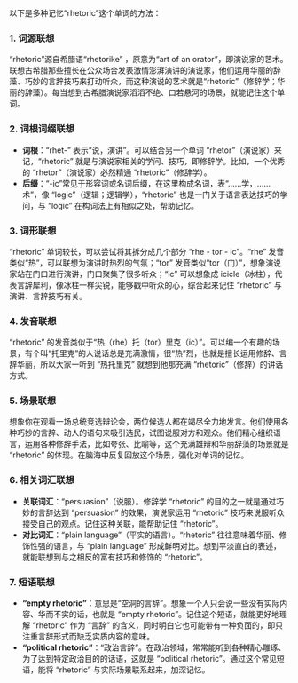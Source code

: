 以下是多种记忆“rhetoric”这个单词的方法：

### 1. 词源联想
“rhetoric”源自希腊语“rhetorike” ，原意为“art of an orator”，即演说家的艺术。联想古希腊那些擅长在公众场合发表激情澎湃演讲的演说家，他们运用华丽的辞藻、巧妙的言辞技巧来打动听众，而这种演说的艺术就是“rhetoric”（修辞学；华丽的辞藻）。每当想到古希腊演说家滔滔不绝、口若悬河的场景，就能记住这个单词。

### 2. 词根词缀联想
 - **词根**：“rhet-” 表示“说，演讲”。可以结合另一个单词 “rhetor”（演说家）来记，“rhetoric” 就是与演说家相关的学问、技巧，即修辞学。比如，一个优秀的 “rhetor”（演说家）必然精通 “rhetoric”（修辞学）。
 - **后缀**：“-ic”常见于形容词或名词后缀，在这里构成名词，表“……学，……术”，像 “logic”（逻辑；逻辑学），“rhetoric” 也是一门关于语言表达技巧的学问，与 “logic” 在构词法上有相似之处，帮助记忆。

### 3. 词形联想
“rhetoric” 单词较长，可以尝试将其拆分成几个部分 “rhe - tor - ic”。“rhe” 发音类似“热”，可以联想为演讲时热烈的气氛；“tor” 发音类似“tor（门）”，想象演说家站在门口进行演讲，门口聚集了很多听众；“ic” 可以想象成 icicle（冰柱），代表言辞犀利，像冰柱一样尖锐，能够戳中听众的心，综合起来记住 “rhetoric” 与演讲、言辞技巧有关。

### 4. 发音联想
“rhetoric” 的发音类似于“热（rhe）托（tor）里克（ic）”。可以编一个有趣的场景，有个叫“托里克”的人说话总是充满激情，很“热”烈，也就是擅长运用修辞、言辞华丽，所以大家一听到 “热托里克” 就想到他那充满 “rhetoric”（修辞）的讲话方式。

### 5. 场景联想
想象你在观看一场总统竞选辩论会，两位候选人都在竭尽全力地发言。他们使用各种巧妙的言辞、动人的语句来吸引选民，试图说服对方和观众。他们精心组织语言，运用各种修辞手法，比如夸张、比喻等，这个充满雄辩和华丽辞藻的场景就是 “rhetoric” 的体现。在脑海中反复回放这个场景，强化对单词的记忆。

### 6. 相关词汇联想
 - **关联词汇**：“persuasion”（说服）。修辞学 “rhetoric” 的目的之一就是通过巧妙的言辞达到 “persuasion” 的效果，演说家运用 “rhetoric” 技巧来说服听众接受自己的观点。记住这种关联，能帮助记住 “rhetoric”。
 - **对比词汇**：“plain language”（平实的语言）。“rhetoric” 往往意味着华丽、修饰性强的语言，与 “plain language” 形成鲜明对比。想到平淡直白的表述，就能联想到与之相反的富有技巧和修饰的 “rhetoric”。

### 7. 短语联想
 - **“empty rhetoric”**：意思是“空洞的言辞”。想象一个人只会说一些没有实际内容、华而不实的话，也就是 “empty rhetoric”。记住这个短语，就能更好地理解 “rhetoric” 作为 “言辞” 的含义，同时明白它也可能带有一种负面的，即只注重言辞形式而缺乏实质内容的意味。
 - **“political rhetoric”**：“政治言辞”。在政治领域，常常能听到各种精心雕琢、为了达到特定政治目的的话语，这就是 “political rhetoric”。通过这个常见短语，能将 “rhetoric” 与实际场景联系起来，加深记忆。 